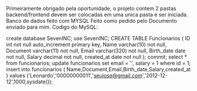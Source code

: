 Primeiramente obrigado pela oportunidade, o projeto contem 2 pastas backend/frontend devem ser colocadas em uma unica pasta e ser iniciada.
Banco de dados feito com MYSQL Feito como pedido pelo Documento enviado para mim. Codigo do MySQL:

create database SevenINC; 
use SevenINC; 
CREATE TABLE Funcionarios ( ID int not null auto_increment primary key, Name varchar(10) not null, Document varchar(11) not null, Email varchar(320) not null, Birth_date date not null, Salary decimal not null, created_at date not null ); 
commit; 
select * from funcionarios; 
update funcionarios set email = '', salary = 1 where id = 1; insert into funcionarios ( Name,Document,Email,Birth_date,Salary,created_at ) values ('Leonardo','00000000011','seujose@gmail.com','2012-12-12',1000,sysdate());
